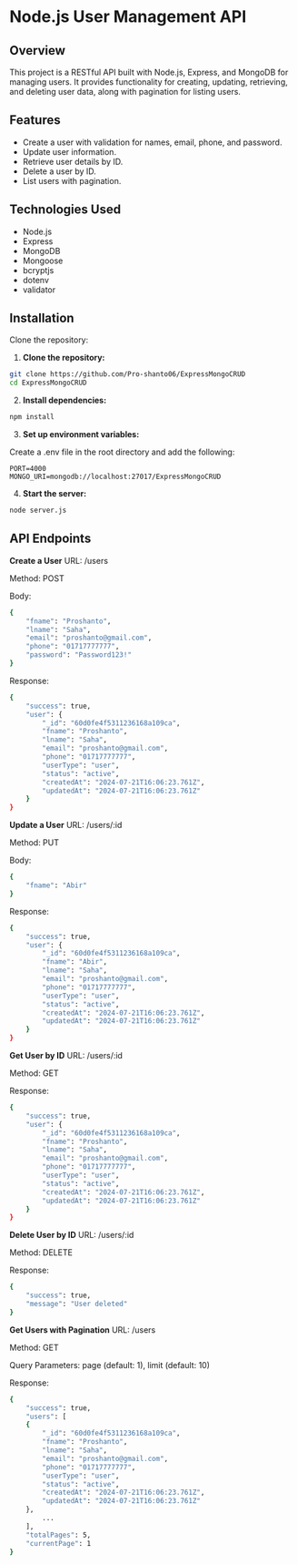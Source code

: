 # Node.js User Management API

## Overview
This project is a RESTful API built with Node.js, Express, and MongoDB for managing users. It provides functionality for creating, updating, retrieving, and deleting user data, along with pagination for listing users.

## Features
- Create a user with validation for names, email, phone, and password.
- Update user information.
- Retrieve user details by ID.
- Delete a user by ID.
- List users with pagination.
  
## Technologies Used
- Node.js
- Express
- MongoDB
- Mongoose
- bcryptjs
- dotenv
- validator

## Installation
Clone the repository:
1. **Clone the repository:**
  ```bash
  git clone https://github.com/Pro-shanto06/ExpressMongoCRUD
  cd ExpressMongoCRUD
   ```


2. **Install dependencies:**

```bash
npm install
 ```
3. **Set up environment variables:**

Create a .env file in the root directory and add the following:
```env
PORT=4000
MONGO_URI=mongodb://localhost:27017/ExpressMongoCRUD
 ```

4. **Start the server:**

```bash
node server.js
```

## API Endpoints

**Create a User**
URL: /users

Method: POST

Body:
```bash
{
    "fname": "Proshanto",
    "lname": "Saha",
    "email": "proshanto@gmail.com",
    "phone": "01717777777",
    "password": "Password123!"
}
```
Response:
```bash
{
    "success": true,
    "user": {
        "_id": "60d0fe4f5311236168a109ca",
        "fname": "Proshanto",
        "lname": "Saha",
        "email": "proshanto@gmail.com",
        "phone": "01717777777",
        "userType": "user",
        "status": "active",
        "createdAt": "2024-07-21T16:06:23.761Z",
        "updatedAt": "2024-07-21T16:06:23.761Z"
    }
}
```

**Update a User**
URL: /users/:id

Method: PUT

Body:

```bash
{
    "fname": "Abir"
}
```

Response:
```bash
{
    "success": true,
    "user": {
        "_id": "60d0fe4f5311236168a109ca",
        "fname": "Abir",
        "lname": "Saha",
        "email": "proshanto@gmail.com",
        "phone": "01717777777",
        "userType": "user",
        "status": "active",
        "createdAt": "2024-07-21T16:06:23.761Z",
        "updatedAt": "2024-07-21T16:06:23.761Z"
    }
}
```

**Get User by ID**
URL: /users/:id

Method: GET

Response:
```bash
{
    "success": true,
    "user": {
        "_id": "60d0fe4f5311236168a109ca",
        "fname": "Proshanto",
        "lname": "Saha",
        "email": "proshanto@gmail.com",
        "phone": "01717777777",
        "userType": "user",
        "status": "active",
        "createdAt": "2024-07-21T16:06:23.761Z",
        "updatedAt": "2024-07-21T16:06:23.761Z"
    }
}
```

**Delete User by ID**
URL: /users/:id

Method: DELETE

Response:
```bash
{
    "success": true,
    "message": "User deleted"
}
```

**Get Users with Pagination**
URL: /users

Method: GET

Query Parameters: page (default: 1), limit (default: 10)

Response:
```bash
{
    "success": true,
    "users": [
    {
        "_id": "60d0fe4f5311236168a109ca",
        "fname": "Proshanto",
        "lname": "Saha",
        "email": "proshanto@gmail.com",
        "phone": "01717777777",
        "userType": "user",
        "status": "active",
        "createdAt": "2024-07-21T16:06:23.761Z",
        "updatedAt": "2024-07-21T16:06:23.761Z"
    },
        ...
    ],
    "totalPages": 5,
    "currentPage": 1
}
```
